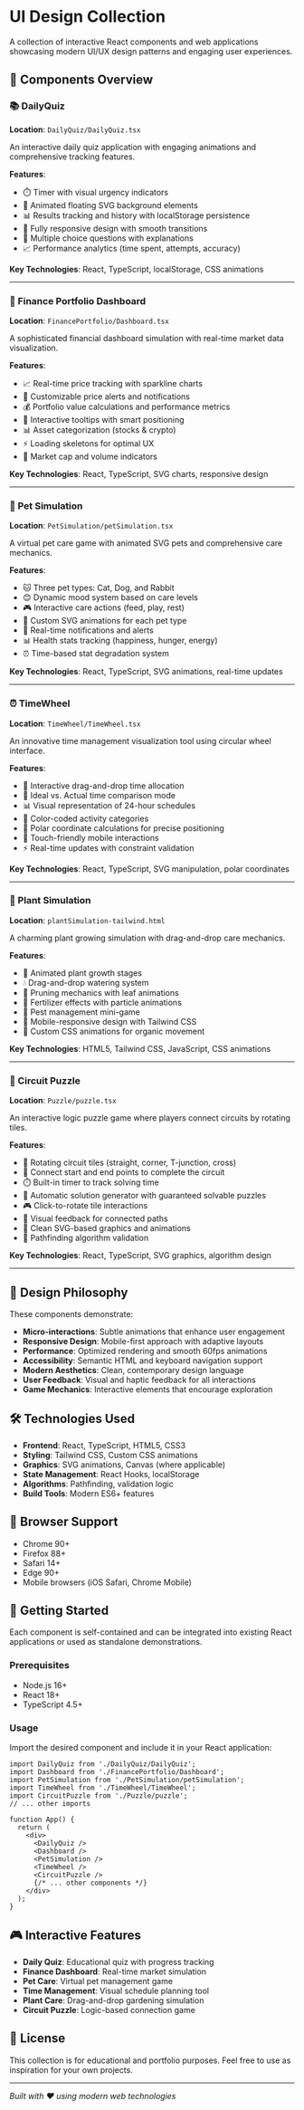 # UI Design Collection

A collection of interactive React components and web applications showcasing modern UI/UX design patterns and engaging user experiences.

## 🚀 Components Overview

### 📚 DailyQuiz
**Location**: `DailyQuiz/DailyQuiz.tsx`

An interactive daily quiz application with engaging animations and comprehensive tracking features.

**Features**:
- ⏱️ Timer with visual urgency indicators
- 🎨 Animated floating SVG background elements
- 📊 Results tracking and history with localStorage persistence
- 📱 Fully responsive design with smooth transitions
- 🎯 Multiple choice questions with explanations
- 📈 Performance analytics (time spent, attempts, accuracy)

**Key Technologies**: React, TypeScript, localStorage, CSS animations

---

### 💼 Finance Portfolio Dashboard
**Location**: `FinancePortfolio/Dashboard.tsx`

A sophisticated financial dashboard simulation with real-time market data visualization.

**Features**:
- 📈 Real-time price tracking with sparkline charts
- 🔔 Customizable price alerts and notifications
- 💰 Portfolio value calculations and performance metrics
- 🎨 Interactive tooltips with smart positioning
- 📊 Asset categorization (stocks & crypto)
- ⚡ Loading skeletons for optimal UX
- 🎯 Market cap and volume indicators

**Key Technologies**: React, TypeScript, SVG charts, responsive design

---

### 🐾 Pet Simulation
**Location**: `PetSimulation/petSimulation.tsx`

A virtual pet care game with animated SVG pets and comprehensive care mechanics.

**Features**:
- 🐱 Three pet types: Cat, Dog, and Rabbit
- 😊 Dynamic mood system based on care levels
- 🎮 Interactive care actions (feed, play, rest)
- 🎨 Custom SVG animations for each pet type
- 📢 Real-time notifications and alerts
- 📊 Health stats tracking (happiness, hunger, energy)
- ⏰ Time-based stat degradation system

**Key Technologies**: React, TypeScript, SVG animations, real-time updates

---

### ⏰ TimeWheel
**Location**: `TimeWheel/TimeWheel.tsx`

An innovative time management visualization tool using circular wheel interface.

**Features**:
- 🎯 Interactive drag-and-drop time allocation
- 🔄 Ideal vs. Actual time comparison mode
- 📊 Visual representation of 24-hour schedules
- 🎨 Color-coded activity categories
- 📐 Polar coordinate calculations for precise positioning
- 📱 Touch-friendly mobile interactions
- ⚡ Real-time updates with constraint validation

**Key Technologies**: React, TypeScript, SVG manipulation, polar coordinates

---

### 🌱 Plant Simulation
**Location**: `plantSimulation-tailwind.html`

A charming plant growing simulation with drag-and-drop care mechanics.

**Features**:
- 🌿 Animated plant growth stages
- 💧 Drag-and-drop watering system
- 🍃 Pruning mechanics with leaf animations
- 🌟 Fertilizer effects with particle animations
- 🐛 Pest management mini-game
- 📱 Mobile-responsive design with Tailwind CSS
- 🎨 Custom CSS animations for organic movement

**Key Technologies**: HTML5, Tailwind CSS, JavaScript, CSS animations

---

### 🧩 Circuit Puzzle
**Location**: `Puzzle/puzzle.tsx`

An interactive logic puzzle game where players connect circuits by rotating tiles.

**Features**:
- 🔄 Rotating circuit tiles (straight, corner, T-junction, cross)
- 🎯 Connect start and end points to complete the circuit
- ⏱️ Built-in timer to track solving time
- 🤖 Automatic solution generator with guaranteed solvable puzzles
- 🎮 Click-to-rotate tile interactions
- 🌟 Visual feedback for connected paths
- 🎨 Clean SVG-based graphics and animations
- 🧠 Pathfinding algorithm validation

**Key Technologies**: React, TypeScript, SVG graphics, algorithm design

---

## 🎨 Design Philosophy

These components demonstrate:

- **Micro-interactions**: Subtle animations that enhance user engagement
- **Responsive Design**: Mobile-first approach with adaptive layouts
- **Performance**: Optimized rendering and smooth 60fps animations
- **Accessibility**: Semantic HTML and keyboard navigation support
- **Modern Aesthetics**: Clean, contemporary design language
- **User Feedback**: Visual and haptic feedback for all interactions
- **Game Mechanics**: Interactive elements that encourage exploration

## 🛠️ Technologies Used

- **Frontend**: React, TypeScript, HTML5, CSS3
- **Styling**: Tailwind CSS, Custom CSS animations
- **Graphics**: SVG animations, Canvas (where applicable)
- **State Management**: React Hooks, localStorage
- **Algorithms**: Pathfinding, validation logic
- **Build Tools**: Modern ES6+ features

## 📱 Browser Support

- Chrome 90+
- Firefox 88+
- Safari 14+
- Edge 90+
- Mobile browsers (iOS Safari, Chrome Mobile)

## 🚀 Getting Started

Each component is self-contained and can be integrated into existing React applications or used as standalone demonstrations.

### Prerequisites
- Node.js 16+
- React 18+
- TypeScript 4.5+

### Usage
Import the desired component and include it in your React application:

```tsx
import DailyQuiz from './DailyQuiz/DailyQuiz';
import Dashboard from './FinancePortfolio/Dashboard';
import PetSimulation from './PetSimulation/petSimulation';
import TimeWheel from './TimeWheel/TimeWheel';
import CircuitPuzzle from './Puzzle/puzzle';
// ... other imports

function App() {
  return (
    <div>
      <DailyQuiz />
      <Dashboard />
      <PetSimulation />
      <TimeWheel />
      <CircuitPuzzle />
      {/* ... other components */}
    </div>
  );
}
```

## 🎮 Interactive Features

- **Daily Quiz**: Educational quiz with progress tracking
- **Finance Dashboard**: Real-time market simulation
- **Pet Care**: Virtual pet management game
- **Time Management**: Visual schedule planning tool
- **Plant Care**: Drag-and-drop gardening simulation
- **Circuit Puzzle**: Logic-based connection game

## 📄 License

This collection is for educational and portfolio purposes. Feel free to use as inspiration for your own projects.

---

*Built with ❤️ using modern web technologies*
